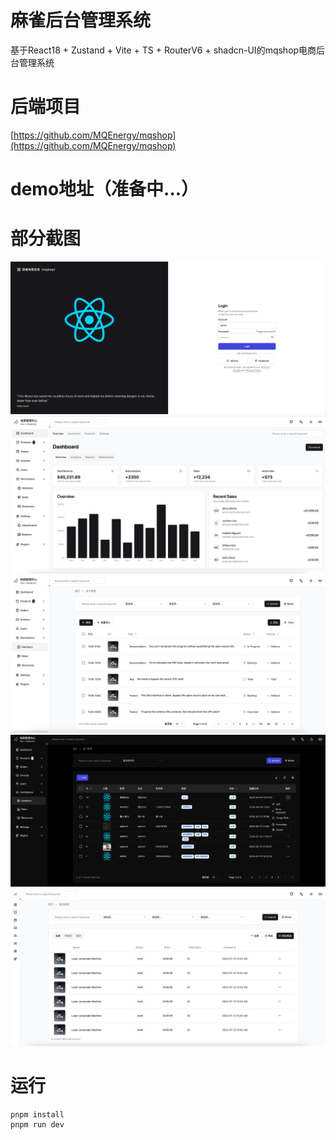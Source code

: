 # 麻雀后台管理系统
基于React18 + Zustand + Vite + TS + RouterV6 + shadcn-UI的mqshop电商后台管理系统

# 后端项目
[https://github.com/MQEnergy/mqshop](https://github.com/MQEnergy/mqshop)

# demo地址（准备中...）

# 部分截图
<p align="center" style="text-align: center">
<img src="screenshot/login.png" />
<img src="screenshot/dashboard.png" />
<img src="screenshot/list.png" />
<img src="screenshot/list1.png" />
<img src="screenshot/sider.png" />
</p>


# 运行
```shell
pnpm install
pnpm run dev
```
